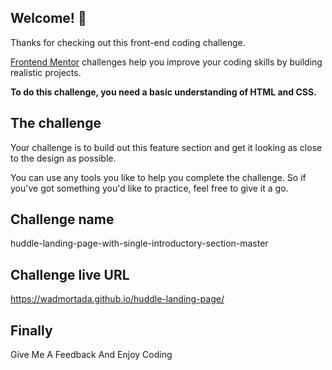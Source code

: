 ## Welcome! 👋

Thanks for checking out this front-end coding challenge.

[Frontend Mentor](https://www.frontendmentor.io) challenges help you improve your coding skills by building realistic projects.

**To do this challenge, you need a basic understanding of HTML and CSS.**

## The challenge

Your challenge is to build out this feature section and get it looking as close to the design as possible.

You can use any tools you like to help you complete the challenge. So if you've got something you'd like to practice, feel free to give it a go.

## Challenge name

huddle-landing-page-with-single-introductory-section-master


## Challenge live URL 

https://wadmortada.github.io/huddle-landing-page/

## Finally

Give Me A Feedback And Enjoy Coding